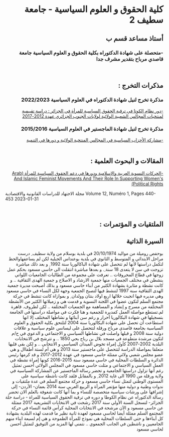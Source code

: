 <div dir="rtl" style="text-align: right;">
   <h1> كلية الحقوق و العلوم السياسية - جامعة سطيف 2  </h1>
</div>

<div dir="rtl" style="text-align: right;">
   <h2> أستاذ مساعد قسم ب  </h2>
</div>

<div dir="rtl" style="text-align: right;">
   <h3> -متحصلة على شهادة الدكتوراه بكلية الحقوق و العلوم السياسية جامعة قاصدي مرباح بتقدير مشرف جدا </h3>
</div>



<br>
<div dir="rtl" style="text-align: right;">
   <h2>   مذكرات التخرج :   </h2>
</div>

<div dir="rtl" style="text-align: right;">
      <h3>      مذكرة تخرج لنيل شهادة الدكتوراه في العلوم السياسية 2022/2023  </h3>
<a
href = "https://dspace.univ-ouargla.dz/jspui/handle/123456789/10983"> -دور نظام الكوتا في ترقية الحقوق السياسية للمرأة في الجزائر : دراسة تقييمية  لمنتخبات المجالس الشعبية الولائية لولايات الجنوب الجزائري عهدة 2012-2017</a>
</div>



<div dir="rtl" style="text-align: right;">
      <h3>      مذكرة تخرج لنيل شهادة الماجستير في العلوم السياسية 2015/2016  </h3>
<a
href = "https://dspace.univ-ouargla.dz/jspui/handle/123456789/10983">-مشاركة الأحزاب السياسية في المجالس المنتخبة الولائية و دورها في التنمية</a>
</div>



<br>
<div dir="rtl" style="text-align: right;">
   <h2>   المقالات و البحوث العلمية :   </h2>
</div>

<div dir="rtl" style="text-align: right;">
<a
href = "https://www.asjp.cerist.dz/en/article/214994">-الحركات النسوية العربية والإسلامية ودورها في دعم الحقوق السياسية للمرأة (Arab And Islamic Feminist Movements And Their Role In Supporting Women's Political Rights)</a>
</div>
   <p>   مجلة الاجتهاد للدراسات القانونية والاقتصادية
Volume 12, Numéro 1, Pages 440-453
2023-01-31 </p>


<br>
<div dir="rtl" style="text-align: right;">
   <h2>    الملتقيات و المؤتمرات   :   </h2>
</div>


<div dir="rtl" style="text-align: right;">
   <h2> السيرة الذاتية </h2>
</div>

<div dir="rtl" style="text-align: right;">
   <p> بوحفص روميلة من مواليد 20/10/1974 في بلدية بوسلام من ولاية سطيف ِ درست مراحل الابتدائي و المتوسط و الثانوي في بلدية بوعنداس الجبلية لكن لم يساعفهاوالحظ لتكمل دراستها لأنها لم تتحصل على شهادة الباكالوريا سنة 1992 ِ و بعد ذلك مباشرة تزوجت في سن لا يتعدى 18 سنة ِ. و بعدها مباشرة انتقلت الى حاسي مسعود بحكم عمل زوجها في قطاع المحروقات .. تعرفت على مجموعة من الطالبات الجامعيات اللواتي ينشطن في مختلف الجمعيات منها جمعية الارشاد و الاصلاح و جمعية الهدى الثقافية .. و كانت نشطة و مثابرة بشهادة الكثير من أبناء حاسي مسعود و بذلك أصبحت مديرة جمعية الهدى الثقافية سنة 1997 لتنشط فيها لتصبح الجمعية وجهة لكل النساء في حاسي مسعود وهي مديره فيها انجبت خلالها اربع اولاد بنتان وولدان ِ و بموازاة كانت تنشط في حركة مجتمع السلم لتكون عضوا في اللجنة النسوية و قدمت هي و زميلاتها الكثير من الأنشطة المختلفة من مسرح و إنشاد و المساهمة مع الجمعيات المختلفة .. لكن لظروف. قاهرة لم.تستطع مواصلة العمل كمديرة للجمعية و هنا فكرت في مواصلة دراستها في الجامعة بتسجيلها في شهادة البكالوريا أحرار و رغم سن أبنائها و نشاطها المختلف إلا انها استطاعت أن تحصل على شهادة البكالوريا سنة 2004 لتلتحق بكلية الحقوق و العلوم السياسية بجامعة قاصدي مرباح ورقلة لتتحصل على ليسانس علوم سياسية و علاقات دولية سنة 2008 و قبلها واصلت في نشاطها السياسي و الاجتماعي و الدعوي في ح/م لتكون مرشدة متطوعة في مسجد بلال بن رباح بحي 1850 .. و تترشح في الانتخابات البلدية 2002-2007 كأول إمراة تخوض الميدان السياسي و الانتخابي .. و لكن بقي قلبها متعلقا بمواصلة الدراسة لتتحصل على ماجستير سنة 2013 و هي أم لستة أطفاال و هي عضو مجلس شعبي ولائي ممثلة حاسي مسعود في عهدة 2012-2017 و قد كرمها رئيس الدائرة و السلطات المحلية في حاسي مسعود سنة 2015-2016 كونها إمراة نشطة في العمل السياسي و الاجتماعي و مثلت حاسي مسعود في المجلس الولائي أحسن تمثيل رغم أنها تزاول دراستها الجامعية و تحضر رسالة الماجستير عن المشاركة السياسية في ولاية ورقلة من 1990 الى غاية 2012 ِ و بالمقابل فلقد كانت ناشطة سياسية على المستوى الوطني لتمثل نساء حاسي مسعود و حركة مجتمع السلم في عدة ملتقيات و ندوات وطنية و دولية منها مؤتمر المرأة و الربيع العربي سنة 2014 بعمان- الأردن- إلى إشرافها على ورشات سياسية متخصصة للنساء و بما أنها كانت شغوفة بالعلم الان تحضر رسالة الدكتوراه عن نظام الكوطا و دوره في ترقية الحقوق السياسية للمراة - دراسة حلة الجزائر- لتسجل السنة الأولي سنة 2017 رشحت في الانتخابات التشريعية 2017 ممثلة عن حاسي مسعود و الآن مرشحة في الانتخابات المحلية كرأس قائمة النساء في حركة المجتمع السلم ممثلة أيضا لحاسي مسعود لعهدة ثانية نظير ما قدمت لهذه البلدية بشهادة كل أبناءها و حتى السلطات المحلية هي نموذج للمرأة الطموحة و هي إم لسبعة ابناء منهم الجامعيين و ناشطين في الجانب الجمعوي .. نتمنى لها المزيد من التوفيق لتمثيل أحسن لحاسي مسعود  </p>

</div>
